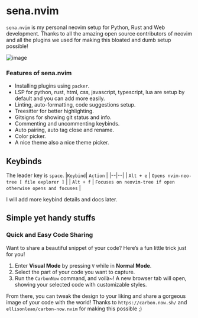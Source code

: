 # sena.nvim
`sena.nvim` is my personal neovim setup for Python, Rust and Web development.
Thanks to all the amazing open source contributors of neovim and all the plugins we used for making this bloated and dumb setup possible!

![image](https://github.com/user-attachments/assets/6abc14f2-99ca-46e2-84b4-bc410c85de7a)

### Features of sena.nvim
- Installing plugins using `packer`.
- LSP for python, rust, html, css, javascript, typescript, lua are setup by default and you can add more easily.
- Linting, auto-formatting, code suggestions setup.
- Treesitter for better highlighting.
- Gitsigns for showing git status and info.
- Commenting and uncommenting keybinds.
- Auto pairing, auto tag close and rename.
- Color picker.
- A nice theme also a nice theme picker.

## Keybinds
The leader key is `space`.
|`Keybind`| `Action` |
|--|--|
| `Alt + e` | `Opens nvim-neo-tree [ file explorer ]` |
| `Alt + f` | `Focuses on neovim-tree if open otherwise opens and focuses` |

I will add more keybind details and docs later.

## Simple yet handy stuffs
### **Quick and Easy Code Sharing**  
Want to share a beautiful snippet of your code? Here’s a fun little trick just for you!

1. Enter **Visual Mode** by pressing `V` while in **Normal Mode**.
2. Select the part of your code you want to capture.
3. Run the `CarbonNow` command, and voilà~! A new browser tab will open, showing your selected code with customizable styles.

From there, you can tweak the design to your liking and share a gorgeous image of your code with the world!
Thanks to `https://carbon.now.sh/` and `ellisonleao/carbon-now.nvim` for making this possible ;)
